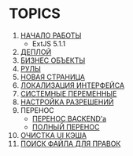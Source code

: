 # TOPICS

1. [НАЧАЛО РАБОТЫ](https://github.com/CrappyCodeMaker/ECCENTEX-KNOWLEGE/blob/main/Content/1%20Start%20work/README.md)
    * ExtJS 5.1.1
1. [ДЕПЛОЙ](https://github.com/CrappyCodeMaker/ECCENTEX-KNOWLEGE/blob/main/Content/2%20Deploy/README.md)
1. [БИЗНЕС ОБЪЕКТЫ](https://github.com/CrappyCodeMaker/ECCENTEX-KNOWLEGE/tree/main/Content/3%20Business%20Objects)
1. [РУЛЫ](https://github.com/CrappyCodeMaker/ECCENTEX-KNOWLEGE/tree/main/Content/4%20Rules/README.md)
1. [НОВАЯ СТРАНИЦА](https://github.com/CrappyCodeMaker/ECCENTEX-KNOWLEGE/tree/main/Content/5%20New%20page/README.md)
1. [ЛОКАЛИЗАЦИЯ ИНТЕРФЕЙСА](https://github.com/CrappyCodeMaker/ECCENTEX-KNOWLEGE/tree/main/Content/6%20Localization/README.md)
1. [СИСТЕМНЫЕ ПЕРЕМЕННЫЕ](https://github.com/CrappyCodeMaker/ECCENTEX-KNOWLEGE/tree/main/Content/7%20System%20Variables/README.md)
1. [НАСТРОЙКА РАЗРЕШЕНИЙ](https://github.com/CrappyCodeMaker/ECCENTEX-KNOWLEGE/tree/main/Content/8%20Security/README.md)
1. ПЕРЕНОС
    * [ПЕРЕНОС BACKEND’а](https://github.com/CrappyCodeMaker/ECCENTEX-KNOWLEGE/tree/main/Content/9%20Move%20backend/README.md)
    * [ПОЛНЫЙ ПЕРЕНОС](https://github.com/CrappyCodeMaker/ECCENTEX-KNOWLEGE/tree/main/Content/10%20Move%20Full/README.md)
1. [ОЧИСТКА UI КЭША](https://github.com/CrappyCodeMaker/ECCENTEX-KNOWLEGE/tree/main/Content/11%20Clear%20cache/README.md)
1. [ПОИСК ФАЙЛА ДЛЯ ПРАВОК](https://github.com/CrappyCodeMaker/ECCENTEX-KNOWLEGE/tree/main/Content/12%20How%20to%20find%20rule)